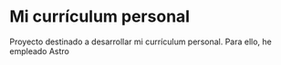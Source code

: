 # Mi currículum personal

Proyecto destinado a desarrollar mi currículum personal. Para ello, he empleado Astro
